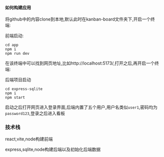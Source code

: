 #### 如何构建应用

将github中的内容clone到本地,默认此时在kanban-board文件夹下,开启一个终端:

前端启动:

````
cd app
npm i
npm run dev
````

在该终端中可以找到网页地址,比如http://localhost:5173/,打开之后,再开启一个终端:

后端项目启动

```` 
cd express-sqlite
npm i
npm start
````

启动之后打开网页进入登录界面,后端内置了五个用户,用户名类似`user1`,密码均为`password123`,登录之后进入看板

### 技术栈

react,vite,node构建前端

express,sqlite,node构建后端以及初始化后端数据